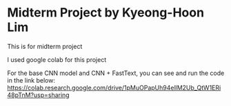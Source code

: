 # Midterm Project by Kyeong-Hoon Lim

This is for midterm project

I used google colab for this project

For the base CNN model and CNN + FastText, you can see and run the code in the link below:
https://colab.research.google.com/drive/1pMuOPapUh94ellM2Ub_QtW1ERi48pTnM?usp=sharing
